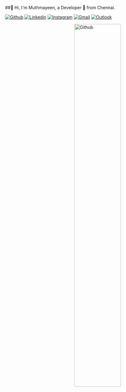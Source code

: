 ##👋 Hi, I'm Muthmayeen, a Developer 🚀 from Chennai.

[![Github](https://img.shields.io/badge/-Github-000?style=flat&logo=Github&logoColor=white)](https://github.com/MuthmayeenN02)
[![Linkedin](https://img.shields.io/badge/-LinkedIn-blue?style=flat&logo=Linkedin&logoColor=white)](https://www.linkedin.com/in/mohammedmuthmayeenn17/)
[![Instagram](https://img.shields.io/badge/-Instagram-c13584?style=flat&labelColor=c13584&logo=instagram&logoColor=white)](https://www.instagram.com/muthmayeen04/)
[![Gmail](https://img.shields.io/badge/-Gmail-c14438?style=flat&logo=Gmail&logoColor=white)](mailto:mohammedmuthmayeenn@gmail.com)
[![Outlook](https://img.shields.io/badge/-Twitter-0078D4?style=flat&logo=Twitter&logoColor=white)](https://twitter.com/MuthmayeenN)

<img width="55%" align="right" alt="Github" src="https://raw.githubusercontent.com/onimur/.github/master/.resources/git-header.svg" />
<!--
**MuthmayeenN02/MuthmayeenN02** is a ✨ _special_ ✨ repository because its `README.md` (this file) appears on your GitHub profile.

Here are some ideas to get you started:

- 🔭 I’m currently working on ...
- 🌱 I’m currently learning ...
- 👯 I’m looking to collaborate on ...
- 🤔 I’m looking for help with ...
- 💬 Ask me about ...
- 📫 How to reach me: ...
- 😄 Pronouns: ...
- ⚡ Fun fact: ...
-->
